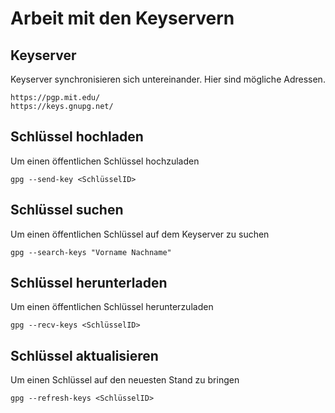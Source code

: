 # Arbeit mit den Keyservern

## Keyserver

Keyserver synchronisieren sich untereinander. Hier sind mögliche Adressen.

```
https://pgp.mit.edu/
https://keys.gnupg.net/
```

## Schlüssel hochladen

Um einen öffentlichen Schlüssel hochzuladen

```
gpg --send-key <SchlüsselID>
```

## Schlüssel suchen

Um einen öffentlichen Schlüssel auf dem Keyserver zu suchen

```
gpg --search-keys "Vorname Nachname"
```

## Schlüssel herunterladen

Um einen öffentlichen Schlüssel herunterzuladen

```
gpg --recv-keys <SchlüsselID>
```

## Schlüssel aktualisieren

Um einen Schlüssel auf den neuesten Stand zu bringen

```
gpg --refresh-keys <SchlüsselID>
```

